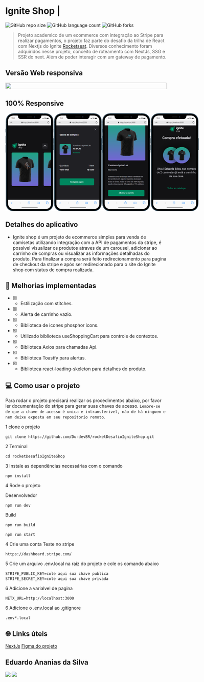 # Ignite Shop |

![GitHub repo size](https://img.shields.io/github/repo-size/Du-devBR/rocketDesafioIgniteShop)
![GitHub language count](https://img.shields.io/github/languages/count/Du-devBR/rocketDesafioIgniteShop)
![GitHub forks](https://img.shields.io/github/forks/Du-devBR/rocketDesafioIgniteShop)

> Projeto academico de um ecommerce com integração ao Stripe para realizar pagamentos, o projeto faz parte do desafio da trilha de React com Nextjs do Ignite [Rocketseat](http://app.ropcketseat.com.br). Diversos conhecimento foram adquiridos nesse projeto, conceito de roteamento com NextJs, SSG e SSR do next. Além de poder interagir com um gateway de pagamento.

## Versão Web responsiva

<div
  style="width:100%; display:flex; gap:16px, flex-wrap: wrap"
>
<img src="./src/assets//screen//igniteShop2.gif" width="100%" height="100%">

</div>

## 100% Responsive

<div
  style="width:100%; display:flex; gap:16px, flex-wrap: wrap"
>
<img src="./src/assets//screen//mobile1.png" width="30%">
<img src="./src/assets//screen//mobile2.png" width="30%">
<img src="./src/assets//screen//mobile3.png" width="30%">
<img src="./src/assets//screen//mobile4.png" width="30%">

</div>

## Detalhes do aplicativo

- Ignite shop é um projeto de ecommerce simples para venda de camisetas utilizando integração com a API de pagamentos da stripe, é possivel visualizar os produtos atraves de um carousel, adicionar ao carrinho de compras ou visualizar as informações detalhadas do produto. Para finalizar a compra será feito redirecionamento para pagina de checkout da stripe e após ser redirecionado para o site do Ignite shop com status de compra realizada.

## 🚀 Melhorias implementadas

- [x] - Estilização com stitches.
- [x] - Alerta de carrinho vazio.
- [x] - Biblioteca de icones phosphor icons.
- [x] - Utilizado biblioteca useShoppingCart para controle de contextos.
- [x] - Biblioteca Axios para chamadas Api.
- [x] - Biblioteca Toastfy para alertas.
- [x] - Biblioteca react-loading-skeleton para detalhes do produto.

## 💻 Como usar o projeto

Para rodar o projeto precisará realizar os procedimentos abaixo, por favor ler documentação do stripe para gerar suas chaves de acesso. `Lembre-se de que a chave de acesso é unica e intransferivel, não de há ninguem e nem deixe exposta em seu repositorio remoto`.

1 clone o projeto

```
git clone https://github.com/Du-devBR/rocketDesafioIgniteShop.git
```

2 Terminal

```
cd rocketDesafioIgniteShop
```

3 Instale as dependências necessárias com o comando

```
npm install
```

4 Rode o projeto

Desenvolvedor

```
npm run dev
```

Build

```
npm run build
```

```
npm run start
```

4 Crie uma conta Teste no stripe

```
https://dashboard.stripe.com/
```

5 Crie um arquivo .env.local na raiz do projeto e cole os comando abaixo

```
STRIPE_PUBLIC_KEY=cole aqui sua chave publica
STRIPE_SECRET_KEY=cole aqui sua chave privada
```

6 Adicione a varialvel de pagina

```
NETX_URL=http://localhost:3000
```

6 Adicione o .env.local ao .gitignore

```
.env*.local
```

## 🌐 Links úteis

[NextJs](https://nextjs.org/)
[Figma do projeto](<https://www.figma.com/file/3rptzmZeCcu2pD62n4VmJ0/Ignite-Shop-2.0-%E2%80%A2-Desafio-React-(Copy)?type=design&node-id=2%3A12&mode=design&t=imX2egC46ldmMsOJ-1>)

## Eduardo Ananias da Silva

[<img src="https://img.shields.io/badge/linkedin-%230077B5.svg?&style=for-the-badge&logo=linkedin&logoColor=white" />](https://www.linkedin.com/in/eduardo-ananias-29a53048/)
[<img src=" https://img.shields.io/badge/GitHub-100000?style=for-the-badge&logo=github&logoColor=white" />](https://github.com/Du-devBR)
